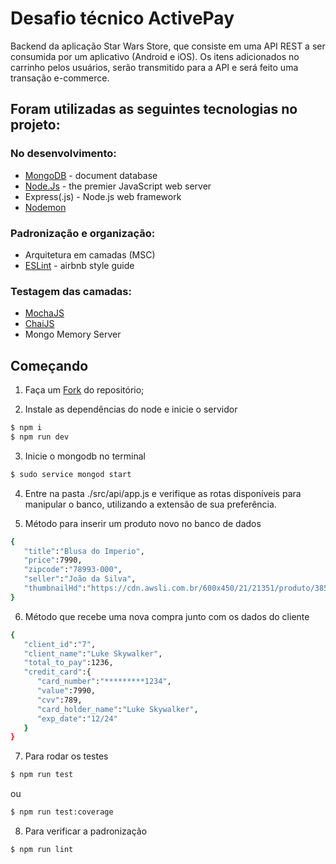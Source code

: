 # Desafio técnico ActivePay

Backend da aplicação Star Wars Store, que consiste em uma API REST a ser consumida por um aplicativo (Android e iOS).
Os itens adicionados no carrinho pelos usuários, serão transmitido para a API e será feito uma transação e-commerce.

  
## Foram utilizadas as seguintes tecnologias no projeto:

### No desenvolvimento:

- <a href="https://www.mongodb.com" rel="nofollow">MongoDB</a> - document database
- <a href="https://nodejs.org/en/download/" rel="nofollow">Node.Js</a> - the premier JavaScript web server
- Express(.js) - Node.js web framework
- <a href="https://www.npmjs.com/package/nodemon" rel="nofollow">Nodemon</a>

### Padronização e organização:

- Arquitetura em camadas (MSC)
- <a href="https://eslint.org/" rel="nofollow">ESLint</a> - airbnb style guide

### Testagem das camadas:

- <a href="https://mochajs.org/" rel="nofollow">MochaJS</a>
- <a href="https://www.chaijs.com/" rel="nofollow">ChaiJS</a>
- Mongo Memory Server


## Começando

1. Faça um <a href="https://docs.github.com/pt/get-started/quickstart/fork-a-repo" rel="nofollow">Fork</a> do repositório;

3. Instale as dependências do node e inicie o servidor

```bash
$ npm i
$ npm run dev
```

3. Inicie o mongodb no terminal

```bash
$ sudo service mongod start
```

4. Entre na pasta ./src/api/app.js e verifique as rotas disponíveis para manipular o banco, utilizando a extensão de sua preferência.

5. Método para inserir um produto novo no banco de dados

```bash
{
   "title":"Blusa do Imperio",
   "price":7990,
   "zipcode":"78993-000",
   "seller":"João da Silva",
   "thumbnailHd":"https://cdn.awsli.com.br/600x450/21/21351/produto/3853007/f66e8c63ab.jpg",
}
```

6. Método que recebe uma nova compra junto com os dados do cliente

```bash
{
   "client_id":"7",  
   "client_name":"Luke Skywalker",
   "total_to_pay":1236,
   "credit_card":{
      "card_number":"*********1234",
      "value":7990,
      "cvv":789,
      "card_holder_name":"Luke Skywalker",
      "exp_date":"12/24"
   }
}
```

7. Para rodar os testes

```bash
$ npm run test
```
ou
```bash
$ npm run test:coverage
```

8. Para verificar a padronização

```bash
$ npm run lint
```


